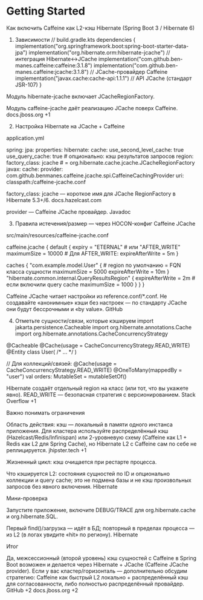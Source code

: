 # Getting Started

Как включить Caffeine как L2-кэш Hibernate (Spring Boot 3 / Hibernate 6)
1) Зависимости
   // build.gradle.kts
   dependencies {
   implementation("org.springframework.boot:spring-boot-starter-data-jpa")
   implementation("org.hibernate.orm:hibernate-jcache")        // интеграция Hibernate↔JCache
   implementation("com.github.ben-manes.caffeine:caffeine:3.1.8")
   implementation("com.github.ben-manes.caffeine:jcache:3.1.8") // JCache-провайдер Caffeine
   implementation("javax.cache:cache-api:1.1.1")                // API JCache (стандарт JSR-107)
   }


Модуль hibernate-jcache включает JCacheRegionFactory.

Модуль caffeine-jcache даёт реализацию JCache поверх Caffeine.
docs.jboss.org
+1

2) Настройка Hibernate на JCache + Caffeine

application.yml

spring:
  jpa:
    properties:
      hibernate:
        cache:
          use_second_level_cache: true
          use_query_cache: true         # опционально: кэш результатов запросов
          region:
            factory_class: jcache       # = org.hibernate.cache.jcache.JCacheRegionFactory
        javax:
          cache:
            provider: com.github.benmanes.caffeine.jcache.spi.CaffeineCachingProvider
            uri: classpath:/caffeine-jcache.conf


factory_class: jcache — короткое имя для JCache RegionFactory в Hibernate 5.3+/6.
docs.hazelcast.com

provider — Caffeine JCache провайдер.
Javadoc

3) Правила истечения/размер — через HOCON-конфиг Caffeine JCache

src/main/resources/caffeine-jcache.conf

caffeine.jcache {
  default {
    expiry = "ETERNAL"              # или "AFTER_WRITE"
    maximumSize = 10000
    # Для AFTER_WRITE: expireAfterWrite = 5m
  }

  caches {
    "com.example.model.User" {      # region по умолчанию = FQN класса сущности
      maximumSize = 5000
      expireAfterWrite = 10m
    }
    "hibernate.common.internal.QueryResultsRegion" {
      expireAfterWrite = 2m         # если включили query cache
      maximumSize = 1000
    }
  }
}

Caffeine JCache читает настройки из reference.conf/*.conf. Не создавайте «анонимные» кэши без настроек — по стандарту JCache они будут бессрочными и «by value».
GitHub

4) Отметьте сущности/связи, которые кэшируем
   import jakarta.persistence.Cacheable
   import org.hibernate.annotations.Cache
   import org.hibernate.annotations.CacheConcurrencyStrategy

@Cacheable
@Cache(usage = CacheConcurrencyStrategy.READ_WRITE)
@Entity
class User( /* ... */ )

// Для коллекций/связей:
@Cache(usage = CacheConcurrencyStrategy.READ_WRITE)
@OneToMany(mappedBy = "user")
val orders: MutableSet<Order> = mutableSetOf()


Hibernate создаёт отдельный region на класс (или тот, что вы укажете явно). READ_WRITE — безопасная стратегия с версионированием.
Stack Overflow
+1

Важно понимать ограничения

Область действия: кэш — локальный в памяти одного инстанса приложения. Для кластера используйте распределённый кэш (Hazelcast/Redis/Infinispan) или 2-уровневую схему (Caffeine как L1 + Redis как L2 для Spring Cache), но Hibernate L2 с Caffeine сам по себе не реплицируется.
jhipster.tech
+1

Жизненный цикл: кэш очищается при рестарте процесса.

Что кэшируется L2: состояния сущностей по ID и опционально коллекции и query cache; это не подмена базы и не кэш произвольных запросов без явного включения.
Hibernate

Мини-проверка

Запустите приложение, включите DEBUG/TRACE для org.hibernate.cache и org.hibernate.SQL.

Первый find()/загрузка — идёт в БД; повторный в пределах процесса — из L2 (в логах увидите «hit» по региону).
Hibernate

Итог

Да, межсессионный (второй уровень) кэш сущностей с Caffeine в Spring Boot возможен и делается через Hibernate + JCache (Caffeine JCache provider). Если у вас кластер/горизонталь — дополнительно обсудим стратегию: Caffeine как быстрый L2 локально + распределённый кэш для согласованности, либо полностью распределённый провайдер.
GitHub
+2
docs.jboss.org
+2